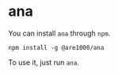 # ana

You can install `ana` through `npm`.

    npm install -g @are1000/ana

To use it, just run `ana`.